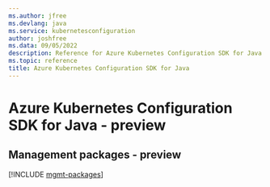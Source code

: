 ```yaml
---
ms.author: jfree
ms.devlang: java
ms.service: kubernetesconfiguration
author: joshfree
ms.data: 09/05/2022
description: Reference for Azure Kubernetes Configuration SDK for Java
ms.topic: reference
title: Azure Kubernetes Configuration SDK for Java
---
```

# Azure Kubernetes Configuration SDK for Java - preview

## Management packages - preview
[!INCLUDE [mgmt-packages](kubernetes-configuration-mgmt-index.md)]